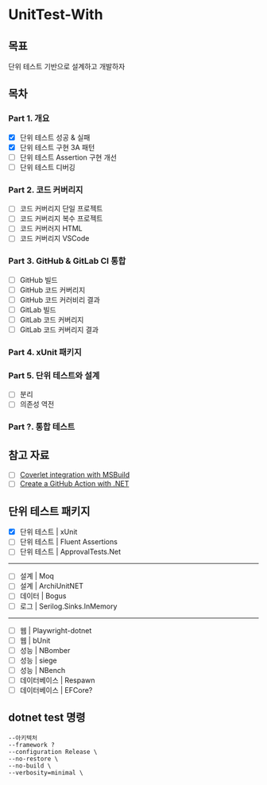 # UnitTest-With
## 목표
단위 테스트 기반으로 설계하고 개발하자

## 목차
### Part 1. 개요
- [x] 단위 테스트 성공 & 실패
- [x] 단위 테스트 구현 3A 패턴
- [ ] 단위 테스트 Assertion 구현 개선
- [ ] 단위 테스트 디버깅

### Part 2. 코드 커버리지
- [ ] 코드 커버리지 단일 프로젝트
- [ ] 코드 커버리지 복수 프로젝트
- [ ] 코드 커버러지 HTML
- [ ] 코드 커버리지 VSCode

### Part 3. GitHub & GitLab CI 통합
- [ ] GitHub 빌드
- [ ] GitHub 코드 커버리지
- [ ] GitHub 코드 커러비리 결과
- [ ] GitLab 빌드
- [ ] GitLab 코드 커버리지
- [ ] GitLab 코드 커버리지 결과

### Part 4. xUnit 패키지

### Part 5. 단위 테스트와 설계
- [ ] 분리
- [ ] 의존성 역전

### Part ?. 통합 테스트

## 참고 자료
- [ ] [Coverlet integration with MSBuild](https://github.com/coverlet-coverage/coverlet/blob/master/Documentation/MSBuildIntegration.md)
- [ ] [Create a GitHub Action with .NET](https://docs.microsoft.com/en-us/dotnet/devops/create-dotnet-github-action)

## 단위 테스트 패키지
- [x] 단위 테스트 | xUnit
- [ ] 단위 테스트 | Fluent Assertions
- [ ] 단위 테스트 | ApprovalTests.Net
---
- [ ] 설계 | Moq
- [ ] 설계 | ArchiUnitNET
- [ ] 데이터 | Bogus
- [ ] 로그 | Serilog.Sinks.InMemory
---
- [ ] 웹 | Playwright-dotnet
- [ ] 웹 | bUnit
- [ ] 성능 | NBomber
- [ ] 성능 | siege
- [ ] 성능 | NBench
- [ ] 데이터베이스 | Respawn
- [ ] 데이터베이스 | EFCore?

## dotnet test 명령
```
--아키텍처
--framework ?
--configuration Release \
--no-restore \
--no-build \
--verbosity=minimal \
```
